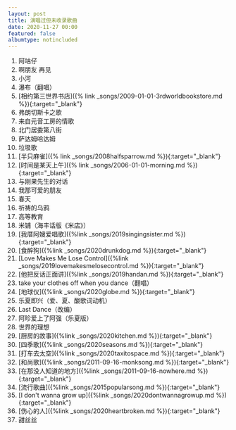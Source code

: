 ```yaml
---
layout: post
title: 演唱过但未收录歌曲
date: 2020-11-27 00:00
featured: false
albumtype: notincluded
---
```


1. 阿咕仔
2. 啊朋友 再见
3. 小河
4. 瀑布（翻唱）
5. [相约第三世界书店]({% link _songs/2009-01-01-3rdworldbookstore.md %}){:target="_blank"}
6. 弗朗切斯卡之歌
7. 来自元音工房的情歌
8. 北门居委第八街
9. 萨达姆哈达姆
10. 垃圾歌
11. [半只麻雀]({% link _songs/2008halfsparrow.md %}){:target="_blank"}
12. [时间是某天上午]({% link _songs/2006-01-01-morning.md %}){:target="_blank"}
13. 与刚果先生的对话
14. 我那可爱的朋友
15. 春天
16. 祈祷的乌鸦
17. 高等教育
18. 米铺（海丰话版《米店》）
19. [我厝阿嫂爱唱歌]({%link _songs/2019singingsister.md %}){:target="_blank"}
20. [食醉狗]({%link _songs/2020drunkdog.md %}){:target="_blank"}
21. [Love Makes Me Lose Control]({%link _songs/2019lovemakesmelosecontrol.md %}){:target="_blank"}
22. [他把反话正面讲]({%link _songs/2019handan.md %}){:target="_blank"}
23. take your clothes off when you dance（翻唱）
24. [地球仪]({%link _songs/2020globe.md %}){:target="_blank"}
25. 乐夏即兴（爱、夏、酸歌词动机）
26. Last Dance（改编）
27. 阿珍爱上了阿强（乐夏版）
28. 世界的理想
29. [厨房的故事]({%link _songs/2020kitchen.md %}){:target="_blank"}
30. [四季歌]({%link _songs/2020seasons.md %}){:target="_blank"}
31. [打车去太空]({%link _songs/2020taxitospace.md %}){:target="_blank"}
32. [和尚歌]({%link _songs/2011-09-16-monksong.md %}){:target="_blank"}
33. [在那没人知道的地方]({%link _songs/2011-09-16-nowhere.md %}){:target="_blank"}
34. [流行歌曲]({%link _songs/2015popularsong.md %}){:target="_blank"}
35. [I don't wanna grow up]({%link _songs/2020dontwannagrowup.md %}){:target="_blank"}
36. [伤心的人]({%link _songs/2020heartbroken.md %}){:target="_blank"}
37. 甜丝丝
